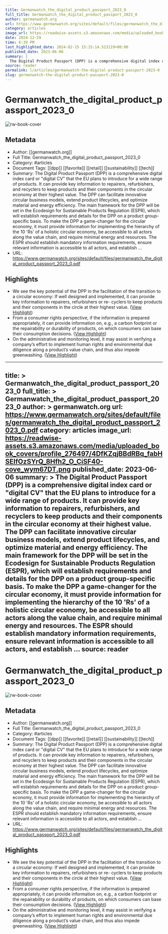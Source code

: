 ```yaml
---
title: Germanwatch_the_digital_product_passport_2023_0
full_title: Germanwatch_the_digital_product_passport_2023_0
author: germanwatch.org
url: https://www.germanwatch.org/sites/default/files/germanwatch_the_digital_product_passport_2023_0.pdf
category: articles
image_url: https://readwise-assets.s3.amazonaws.com/media/uploaded_book_covers/profile_276497/4DfKZqjBBdRBq_fabHSEIfOzSYrQ_8Hfh2_O_CiSF40-cove_wym67DT.png
date: 2024-12-29
time: 6:39 PM
last_highlighted_date: 2024-02-15 15:15:14.523119+00:00
published_date: 2023-06-06
summary: |
  The Digital Product Passport (DPP) is a comprehensive digital index card or "digital CV" that the EU plans to introduce for a wide range of products. It can provide key information to repairers, refurbishers, and recyclers to keep products and their components in the circular economy at their highest value. The DPP can facilitate innovative circular business models, extend product lifecycles, and optimize material and energy efficiency. The main framework for the DPP will be set in the Ecodesign for Sustainable Products Regulation (ESPR), which will establish requirements and details for the DPP on a product group-specific basis. To make the DPP a game-changer for the circular economy, it must provide information for implementing the hierarchy of the 10 'Rs' of a holistic circular economy, be accessible to all actors along the value chain, and require minimal energy and resources. The ESPR should establish mandatory information requirements, ensure relevant information is accessible to all actors, and establish ...
source: reader
permalink: l/articles/germanwatch-the-digital-product-passport-2023-0
slug: germanwatch-the-digital-product-passport-2023-0
---
```

# Germanwatch_the_digital_product_passport_2023_0

![rw-book-cover](https://readwise-assets.s3.amazonaws.com/media/uploaded_book_covers/profile_276497/4DfKZqjBBdRBq_fabHSEIfOzSYrQ_8Hfh2_O_CiSF40-cove_wym67DT.png)

## Metadata
- Author: [[germanwatch.org]]
- Full Title: Germanwatch_the_digital_product_passport_2023_0
- Category: #articles
- Document Tags: [[dpp]] [[favorite]] [[retail]] [[sustainability]] [[tech]] 
- Summary: The Digital Product Passport (DPP) is a comprehensive digital index card or "digital CV" that the EU plans to introduce for a wide range of products. It can provide key information to repairers, refurbishers, and recyclers to keep products and their components in the circular economy at their highest value. The DPP can facilitate innovative circular business models, extend product lifecycles, and optimize material and energy efficiency. The main framework for the DPP will be set in the Ecodesign for Sustainable Products Regulation (ESPR), which will establish requirements and details for the DPP on a product group-specific basis. To make the DPP a game-changer for the circular economy, it must provide information for implementing the hierarchy of the 10 'Rs' of a holistic circular economy, be accessible to all actors along the value chain, and require minimal energy and resources. The ESPR should establish mandatory information requirements, ensure relevant information is accessible to all actors, and establish ...
- URL: https://www.germanwatch.org/sites/default/files/germanwatch_the_digital_product_passport_2023_0.pdf

## Highlights
- We see the key potential of the DPP in the facilitation of the transition to a circular economy: If well designed and implemented, it can provide key information to repairers, refurbishers or re- cyclers to keep products and their components in the circle at their highest value. ([View Highlight](https://read.readwise.io/read/01hppnbs1ybrky3j05fnjszyv2))
- From a consumer rights perspective, if the information is prepared appropriately, it can provide information on, e.g., a carbon footprint or the repairability or durability of products, on which consumers can base their consumption decisions. ([View Highlight](https://read.readwise.io/read/01hppnbx888h38tn77wykxvfqh))
- On the administrative and monitoring level, it may assist in verifying a company’s effort to implement human rights and environmental due diligence along a product’s value chain, and thus also impede greenwashing. ([View Highlight](https://read.readwise.io/read/01hppnc09fke3r0806psm178g2))


---
title: >
  Germanwatch_the_digital_product_passport_2023_0
full_title: >
  Germanwatch_the_digital_product_passport_2023_0
author: >
  germanwatch.org
url: https://www.germanwatch.org/sites/default/files/germanwatch_the_digital_product_passport_2023_0.pdf
category: articles
image_url: https://readwise-assets.s3.amazonaws.com/media/uploaded_book_covers/profile_276497/4DfKZqjBBdRBq_fabHSEIfOzSYrQ_8Hfh2_O_CiSF40-cove_wym67DT.png
published_date: 2023-06-06
summary: >
  The Digital Product Passport (DPP) is a comprehensive digital index card or "digital CV" that the EU plans to introduce for a wide range of products. It can provide key information to repairers, refurbishers, and recyclers to keep products and their components in the circular economy at their highest value. The DPP can facilitate innovative circular business models, extend product lifecycles, and optimize material and energy efficiency. The main framework for the DPP will be set in the Ecodesign for Sustainable Products Regulation (ESPR), which will establish requirements and details for the DPP on a product group-specific basis. To make the DPP a game-changer for the circular economy, it must provide information for implementing the hierarchy of the 10 'Rs' of a holistic circular economy, be accessible to all actors along the value chain, and require minimal energy and resources. The ESPR should establish mandatory information requirements, ensure relevant information is accessible to all actors, and establish ...
source: reader
---
# Germanwatch_the_digital_product_passport_2023_0

![rw-book-cover](https://readwise-assets.s3.amazonaws.com/media/uploaded_book_covers/profile_276497/4DfKZqjBBdRBq_fabHSEIfOzSYrQ_8Hfh2_O_CiSF40-cove_wym67DT.png)

## Metadata
- Author: [[germanwatch.org]]
- Full Title: Germanwatch_the_digital_product_passport_2023_0
- Category: #articles
- Document Tags: [[dpp]] [[favorite]] [[retail]] [[sustainability]] [[tech]] 
- Summary: The Digital Product Passport (DPP) is a comprehensive digital index card or "digital CV" that the EU plans to introduce for a wide range of products. It can provide key information to repairers, refurbishers, and recyclers to keep products and their components in the circular economy at their highest value. The DPP can facilitate innovative circular business models, extend product lifecycles, and optimize material and energy efficiency. The main framework for the DPP will be set in the Ecodesign for Sustainable Products Regulation (ESPR), which will establish requirements and details for the DPP on a product group-specific basis. To make the DPP a game-changer for the circular economy, it must provide information for implementing the hierarchy of the 10 'Rs' of a holistic circular economy, be accessible to all actors along the value chain, and require minimal energy and resources. The ESPR should establish mandatory information requirements, ensure relevant information is accessible to all actors, and establish ...
- URL: https://www.germanwatch.org/sites/default/files/germanwatch_the_digital_product_passport_2023_0.pdf

## Highlights
- We see the key potential of the DPP in the facilitation of the transition to a circular economy: If well designed and implemented, it can provide key information to repairers, refurbishers or re- cyclers to keep products and their components in the circle at their highest value. ([View Highlight](https://read.readwise.io/read/01hppnbs1ybrky3j05fnjszyv2))
- From a consumer rights perspective, if the information is prepared appropriately, it can provide information on, e.g., a carbon footprint or the repairability or durability of products, on which consumers can base their consumption decisions. ([View Highlight](https://read.readwise.io/read/01hppnbx888h38tn77wykxvfqh))
- On the administrative and monitoring level, it may assist in verifying a company’s effort to implement human rights and environmental due diligence along a product’s value chain, and thus also impede greenwashing. ([View Highlight](https://read.readwise.io/read/01hppnc09fke3r0806psm178g2))


